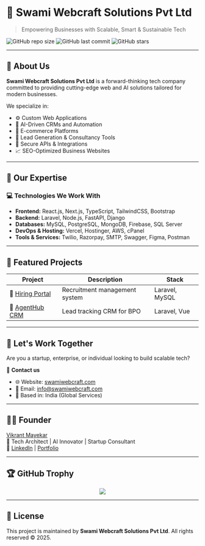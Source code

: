 # 🧠 Swami Webcraft Solutions Pvt Ltd

> Empowering Businesses with Scalable, Smart & Sustainable Tech

![GitHub repo size](https://img.shields.io/github/repo-size/vikrant-mayekar/Swami-Webcraft-Solutions-Pvt-Ltd?color=blue)
![GitHub last commit](https://img.shields.io/github/last-commit/vikrant-mayekar/Swami-Webcraft-Solutions-Pvt-Ltd?color=green)
![GitHub stars](https://img.shields.io/github/stars/vikrant-mayekar/Swami-Webcraft-Solutions-Pvt-Ltd?style=social)

---

## 🚀 About Us

**Swami Webcraft Solutions Pvt Ltd** is a forward-thinking tech company committed to providing cutting-edge web and AI solutions tailored for modern businesses.

We specialize in:
- ⚙️ Custom Web Applications
- 🧠 AI-Driven CRMs and Automation
- 🛒 E-commerce Platforms
- 🧾 Lead Generation & Consultancy Tools
- 🔐 Secure APIs & Integrations
- 📈 SEO-Optimized Business Websites

---

## 🧩 Our Expertise

### 💻 Technologies We Work With

- **Frontend:** React.js, Next.js, TypeScript, TailwindCSS, Bootstrap
- **Backend:** Laravel, Node.js, FastAPI, Django
- **Databases:** MySQL, PostgreSQL, MongoDB, Firebase, SQL Server
- **DevOps & Hosting:** Vercel, Hostinger, AWS, cPanel
- **Tools & Services:** Twilio, Razorpay, SMTP, Swagger, Figma, Postman

---

## 🌟 Featured Projects

| Project | Description | Stack |
|--------|-------------|-------|
| 🔗 [Hiring Portal](https://hiring.abss.co.in) | Recruitment management system | Laravel, MySQL |
| 🔗 [AgentHub CRM](https://agenthub.abss.co.in) | Lead tracking CRM for BPO | Laravel, Vue |

---

## 🤝 Let's Work Together

Are you a startup, enterprise, or individual looking to build scalable tech?

📩 **Contact us**  
- 🌐 Website: [swamiwebcraft.com](https://swamiwebcraft.com)  
- 📧 Email: [info@swamiwebcraft.com](mailto:info@swamiwebcraft.com)  
- 📍 Based in: India (Global Services)

---

## 👨‍💼 Founder

[Vikrant Mayekar](https://github.com/vikrant-mayekar)  
📌 Tech Architect | AI Innovator | Startup Consultant  
🔗 [LinkedIn](https://linkedin.com/in/vikrantmayekar) | [Portfolio](https://vikrantmayekar.vercel.app)

---

## 🏆 GitHub Trophy

<p align="center">
  <img src="https://github-profile-trophy.vercel.app/?username=vikrant-mayekar&theme=darkhub&title=Followers,Stars,Commits,Repositories" />
</p>

---

## 📌 License

This project is maintained by **Swami Webcraft Solutions Pvt Ltd**. All rights reserved ©️ 2025.

